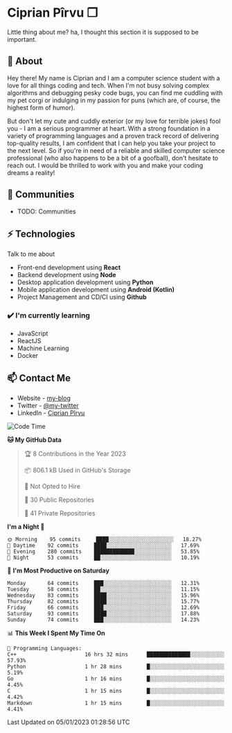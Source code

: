 # Ciprian Pîrvu ❐

Little thing about me? ha, I thought this section it is supposed to be important.

## 🧐 About

Hey there! My name is Ciprian and I am a computer science student with a love for all things coding and tech. When I'm not busy solving complex algorithms and debugging pesky code bugs, you can find me cuddling with my pet corgi or indulging in my passion for puns (which are, of course, the highest form of humor).

But don't let my cute and cuddly exterior (or my love for terrible jokes) fool you - I am a serious programmer at heart. With a strong foundation in a variety of programming languages and a proven track record of delivering top-quality results, I am confident that I can help you take your project to the next level. So if you're in need of a reliable and skilled computer science professional (who also happens to be a bit of a goofball), don't hesitate to reach out. I would be thrilled to work with you and make your coding dreams a reality!

## 👯 Communities

-   TODO: Communities

## ⚡ Technologies

Talk to me about

-   Front-end development using **React**
-   Backend development using **Node**
-   Desktop application development using **Python**
-   Mobile application development using **Android (Kotlin)**
-   Project Management and CD/CI using **Github**

### ✔️ I'm currently learning

-   JavaScript
-   ReactJS
-   Machine Learning
-   Docker

## 📫 Contact Me

-   Website - [my-blog]()
-   Twitter - [@my-twitter]()
-   LinkedIn - [Ciprian Pîrvu](https://www.linkedin.com/in/p%C3%AErvu-ciprian-cristian-4415991b1/)

<!--START_SECTION:waka-->
![Code Time](http://img.shields.io/badge/Code%20Time-1%2C463%20hrs%2056%20mins-blue)

**🐱 My GitHub Data** 

> 🏆 8 Contributions in the Year 2023
 > 
> 📦 806.1 kB Used in GitHub's Storage 
 > 
> 🚫 Not Opted to Hire
 > 
> 📜 30 Public Repositories 
 > 
> 🔑 41 Private Repositories  
 > 
**I'm a Night 🦉** 

```text
🌞 Morning    95 commits     ████░░░░░░░░░░░░░░░░░░░░░   18.27% 
🌆 Daytime    92 commits     ████░░░░░░░░░░░░░░░░░░░░░   17.69% 
🌃 Evening    280 commits    █████████████░░░░░░░░░░░░   53.85% 
🌙 Night      53 commits     ██░░░░░░░░░░░░░░░░░░░░░░░   10.19%

```
📅 **I'm Most Productive on Saturday** 

```text
Monday       64 commits     ███░░░░░░░░░░░░░░░░░░░░░░   12.31% 
Tuesday      58 commits     ██░░░░░░░░░░░░░░░░░░░░░░░   11.15% 
Wednesday    83 commits     ████░░░░░░░░░░░░░░░░░░░░░   15.96% 
Thursday     82 commits     ████░░░░░░░░░░░░░░░░░░░░░   15.77% 
Friday       66 commits     ███░░░░░░░░░░░░░░░░░░░░░░   12.69% 
Saturday     93 commits     ████░░░░░░░░░░░░░░░░░░░░░   17.88% 
Sunday       74 commits     ███░░░░░░░░░░░░░░░░░░░░░░   14.23%

```


📊 **This Week I Spent My Time On** 

```text
💬 Programming Languages: 
C++                      16 hrs 32 mins      ██████████████░░░░░░░░░░░   57.93% 
Python                   1 hr 28 mins        █░░░░░░░░░░░░░░░░░░░░░░░░   5.19% 
Go                       1 hr 16 mins        █░░░░░░░░░░░░░░░░░░░░░░░░   4.45% 
C                        1 hr 15 mins        █░░░░░░░░░░░░░░░░░░░░░░░░   4.42% 
Markdown                 1 hr 15 mins        █░░░░░░░░░░░░░░░░░░░░░░░░   4.41%

```


 Last Updated on 05/01/2023 01:28:56 UTC
<!--END_SECTION:waka-->
